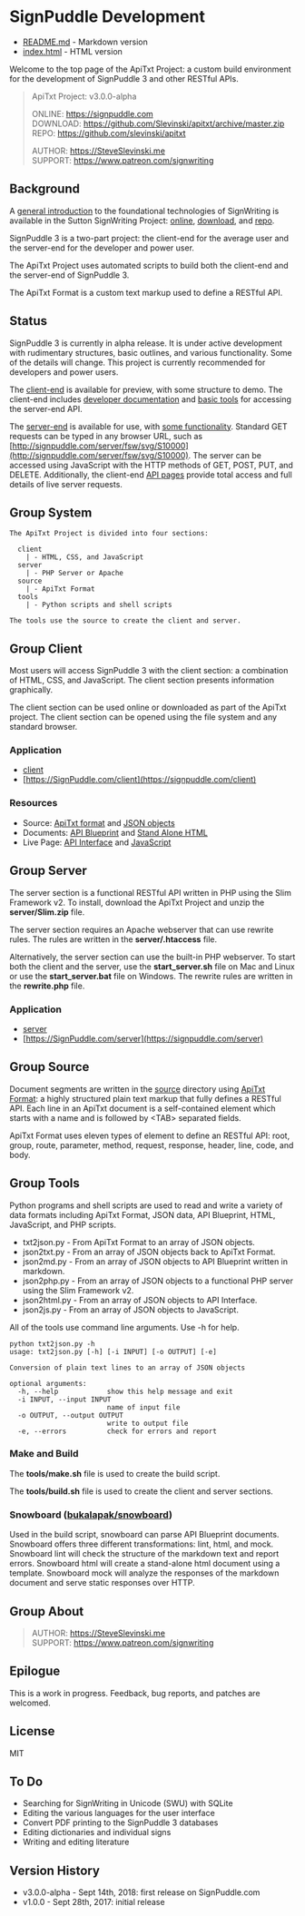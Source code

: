 # SignPuddle Development

+ [README.md](README.md) - Markdown version
+ [index.html](index.html) - HTML version

Welcome to the top page of the ApiTxt Project: a custom build environment for the development of SignPuddle 3 and other RESTful APIs.  

> ApiTxt Project: v3.0.0-alpha  
>
> ONLINE: https://signpuddle.com  
> DOWNLOAD: https://github.com/Slevinski/apitxt/archive/master.zip  
> REPO: https://github.com/slevinski/apitxt
>
> AUTHOR: https://SteveSlevinski.me  
> SUPPORT: https://www.patreon.com/signwriting

## Background

A [general introduction](https://slevinski.github.io/SuttonSignWriting/guide.html) to the foundational technologies of SignWriting is available in the Sutton SignWriting Project: [online](https://slevinski.github.io/SuttonSignWriting), [download](https://github.com/Slevinski/SuttonSignWriting/archive/master.zip), and [repo](https://github.com/Slevinski/SuttonSignWriting/).

SignPuddle 3 is a two-part project: the client-end for the average user and the server-end for the developer and power user.

The ApiTxt Project uses automated scripts to build both the client-end and the server-end of SignPuddle 3.

The ApiTxt Format is a custom text markup used to define a RESTful API.


## Status
SignPuddle 3 is currently in alpha release.  It is under active development with rudimentary structures, basic outlines, and various functionality.  Some of the details will change.  This project is currently recommended for developers and power users.  

The [client-end](client) is available for preview, with some structure to demo.  The client-end includes [developer documentation](client/doc) and [basic tools](client/api) for accessing the server-end API.

The [server-end](server) is available for use, with [some functionality](client/doc).  Standard GET requests can be typed in any browser URL, such as [http://signpuddle.com/server/fsw/svg/S10000](http://signpuddle.com/server/fsw/svg/S10000).  The server can be accessed using JavaScript with the HTTP methods of GET, POST, PUT, and DELETE.  Additionally, the client-end [API pages](client/api) provide total access and full details of live server requests.

## Group System

```
The ApiTxt Project is divided into four sections:

  client
    | - HTML, CSS, and JavaScript
  server
    | - PHP Server or Apache
  source
    | - ApiTxt Format
  tools
    | - Python scripts and shell scripts 

The tools use the source to create the client and server.
```


## Group Client

Most users will access SignPuddle 3 with the client section: a combination of HTML, CSS, and JavaScript.  The client section presents information graphically.

The client section can be used online or downloaded as part of the ApiTxt project.  The client section can be opened using the file system and any standard browser.

### Application
* [client](client)
* [https://SignPuddle.com/client](https://signpuddle.com/client)

### Resources
+ Source: [ApiTxt format](client/src/index.txt) and [JSON objects](client/src/index.json)
+ Documents: [API Blueprint](client/doc/index.md) and [Stand Alone HTML](client/doc/index.htm)
+ Live Page: [API Interface](client/api/index.html) and [JavaScript](client/api/index.js)


## Group Server
The server section is a functional RESTful API written in PHP using the Slim Framework v2.  To install, download the ApiTxt Project and unzip the **server/Slim.zip** file.

The server section requires an Apache webserver that can use rewrite rules.  The rules are written in the **server/.htaccess** file.  

Alternatively, the server section can use the built-in PHP webserver.  To start both the client and the server, use the **start_server.sh** file on Mac and Linux or use the **start_server.bat** file on Windows.  The rewrite rules are written in the **rewrite.php** file.

### Application
* [server](server)
* [https://SignPuddle.com/server](https://signpuddle.com/server)

## Group Source

Document segments are written in the [source](source) directory using [ApiTxt Format](client/doc/apitxt.htm): a highly structured plain text markup that fully defines a RESTful API. Each line in an ApiTxt document is a self-contained element which starts with a name and is followed by &lt;TAB> separated fields.

ApiTxt Format uses eleven types of element to define an RESTful API: root, group, route, parameter, method, request, response, header, line, code, and body.


## Group Tools
Python programs and shell scripts are used to read and write a variety of data formats including ApiTxt Format, JSON data, API Blueprint, HTML, JavaScript, and PHP scripts.

* txt2json.py - From ApiTxt Format to an array of JSON objects.
* json2txt.py - From an array of JSON objects back to ApiTxt Format.
* json2md.py - From an array of JSON objects to API Blueprint written in markdown.
* json2php.py - From an array of JSON objects to a functional PHP server using the Slim Framework v2.
* json2html.py - From an array of JSON objects to API Interface.
* json2js.py - From an array of JSON objects to JavaScript.


All of the tools use command line arguments.  Use -h for help.

```
python txt2json.py -h
usage: txt2json.py [-h] [-i INPUT] [-o OUTPUT] [-e]

Conversion of plain text lines to an array of JSON objects

optional arguments:
  -h, --help            show this help message and exit
  -i INPUT, --input INPUT
                        name of input file
  -o OUTPUT, --output OUTPUT
                        write to output file
  -e, --errors          check for errors and report
```

### Make and Build
The **tools/make.sh** file is used to create the build script.

The **tools/build.sh** file is used to create the client and server sections.

### Snowboard ([bukalapak/snowboard](https://github.com/bukalapak/snowboard/))
Used in the build script, snowboard can parse API Blueprint documents.  Snowboard offers three different transformations: lint, html, and mock.
Snowboard lint will check the structure of the markdown text and report errors.
Snowboard html will create a stand-alone html document using a template.
Snowboard mock will analyze the responses of the markdown document and serve static responses over HTTP.


## Group About
> AUTHOR: https://SteveSlevinski.me  
> SUPPORT: https://www.patreon.com/signwriting


## Epilogue
This is a work in progress. Feedback, bug reports, and patches are welcomed.


## License
MIT

## To Do
* Searching for SignWriting in Unicode (SWU) with SQLite
* Editing the various languages for the user interface
* Convert PDF printing to the SignPuddle 3 databases
* Editing dictionaries and individual signs
* Writing and editing literature 

## Version History
* v3.0.0-alpha - Sept 14th, 2018: first release on SignPuddle.com
* v1.0.0 - Sept 28th, 2017: initial release 
